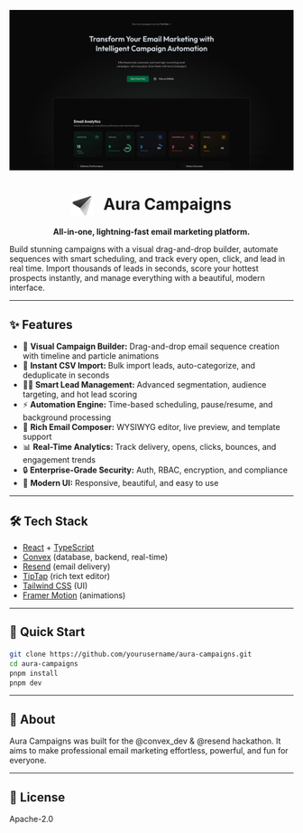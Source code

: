 <p align="center">
  <img src="public/yt-tl.jpg" alt="Aura Campaigns Thumbnail" width="600" />
</p>

<h1 align="center">
  <img src="public/plane.svg" alt="Aura Campaigns Logo" width="40" style="vertical-align:middle; margin-right:10px;" />
  Aura Campaigns
</h1>
<p align="center"><b>All-in-one, lightning-fast email marketing platform.</b></p>

Build stunning campaigns with a visual drag-and-drop builder, automate sequences with smart scheduling, and track every open, click, and lead in real time. Import thousands of leads in seconds, score your hottest prospects instantly, and manage everything with a beautiful, modern interface.

---

## ✨ Features

- 🎨 **Visual Campaign Builder:** Drag-and-drop email sequence creation with timeline and particle animations
- 📁 **Instant CSV Import:** Bulk import leads, auto-categorize, and deduplicate in seconds
- 🧑‍💼 **Smart Lead Management:** Advanced segmentation, audience targeting, and hot lead scoring
- ⚡ **Automation Engine:** Time-based scheduling, pause/resume, and background processing
- 📨 **Rich Email Composer:** WYSIWYG editor, live preview, and template support
- 📊 **Real-Time Analytics:** Track delivery, opens, clicks, bounces, and engagement trends
- 🔒 **Enterprise-Grade Security:** Auth, RBAC, encryption, and compliance
- 🌈 **Modern UI:** Responsive, beautiful, and easy to use

---

## 🛠️ Tech Stack

- [React](https://react.dev/) + [TypeScript](https://www.typescriptlang.org/)
- [Convex](https://convex.dev/) (database, backend, real-time)
- [Resend](https://resend.com/) (email delivery)
- [TipTap](https://tiptap.dev/) (rich text editor)
- [Tailwind CSS](https://tailwindcss.com/) (UI)
- [Framer Motion](https://www.framer.com/motion/) (animations)

---

## 🚀 Quick Start

```bash
git clone https://github.com/yourusername/aura-campaigns.git
cd aura-campaigns
pnpm install
pnpm dev
```

---

## 📣 About

Aura Campaigns was built for the @convex_dev & @resend hackathon. It aims to make professional email marketing effortless, powerful, and fun for everyone.

---

## 📄 License

Apache-2.0
